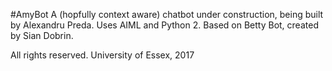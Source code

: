 #AmyBot
A (hopfully context aware) chatbot under construction, being built by Alexandru Preda.
Uses AIML and Python 2.
Based on Betty Bot, created by Sian Dobrin.

All rights reserved.
University of Essex, 2017

